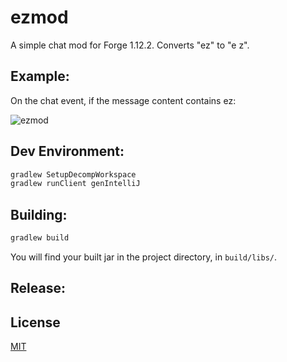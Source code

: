 # ezmod

A simple chat mod for Forge 1.12.2. Converts "ez" to "e z". 

## Example: 

On the chat event, if the message content contains ez:

![ezmod](https://media.discordapp.net/attachments/770747526859980851/774618307483271178/unknown.png)


## Dev Environment:

```gradle
gradlew SetupDecompWorkspace
gradlew runClient genIntelliJ
```

## Building:

```gradle
gradlew build
```
You will find your built jar in the project directory, in `build/libs/`. 

## Release: 
## License
[MIT](https://choosealicense.com/licenses/mit/)